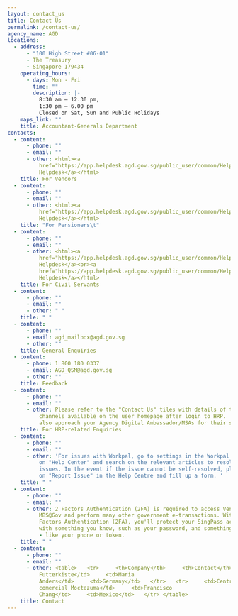 ```yaml
---
layout: contact_us
title: Contact Us
permalink: /contact-us/
agency_name: AGD
locations:
  - address:
      - "100 High Street #06-01"
      - The Treasury
      - Singapore 179434
    operating_hours:
      - days: Mon - Fri
        time: ""
        description: |-
          8:30 am – 12.30 pm,
          1:30 pm – 6.00 pm
          Closed on Sat, Sun and Public Holidays
    maps_link: ""
    title: Accountant-Generals Department
contacts:
  - content:
      - phone: ""
      - email: ""
      - other: <html><a
          href="https://app.helpdesk.agd.gov.sg/public_user/common/Helpdesk.aspx?c9osI0quCY6Ly9siZW8epKc2QbDMoJJw9LSQzrVc7kX+xOb+nc3OK4IelfsO5ZGd">Vendors@Gov
          Helpdesk</a></html>
    title: For Vendors
  - content:
      - phone: ""
      - email: ""
      - other: <html><a
          href="https://app.helpdesk.agd.gov.sg/public_user/common/Helpdesk.aspx?Cs91gGZjsuz/ndWcDIkGhKw0VAx37y8uLLcpTMec57Sn/wDM7lEgQ8unvajDYEUx">Pension
          Helpdesk</a></html>
    title: "For Pensioners\t"
  - content:
      - phone: ""
      - email: ""
      - other: <html><a
          href="https://app.helpdesk.agd.gov.sg/public_user/common/Helpdesk.aspx?j8ZGHXSDIBTn3Y133wWZLxunVI8fXzpLfA244C9ateNpt4anhce/j11WmeQxlHNA">NFS@Gov
          Helpdesk</a><br><a
          href="https://app.helpdesk.agd.gov.sg/public_user/common/Helpdesk.aspx?KFRZ30LegoiwqVn+nwWKkgMfRI43hDIAazMhJA9R4d7oslk+cuENvX6EQdE8LQuC">Fi@Gov
          Helpdesk</a></html>
    title: For Civil Servants
  - content:
      - phone: ""
      - email: ""
      - other: " "
    title: " "
  - content:
      - phone: ""
      - email: agd_mailbox@agd.gov.sg
      - other: ""
    title: General Enquiries
  - content:
      - phone: 1 800 180 0337
      - email: AGD_QSM@agd.gov.sg
      - other: ""
    title: Feedback
  - content:
      - phone: ""
      - email: ""
      - other: Please refer to the "Contact Us" tiles with details of the contact
          channels available on the user homepage after login to HRP.  You may
          also approach your Agency Digital Ambassador/MSAs for their support.
    title: For HRP-related Enquiries
  - content:
      - phone: ""
      - email: ""
      - other: 'For issues with Workpal, go to settings in the Workpal mobile app, tap
          on "Help Center" and search on the relevant articles to resolve the
          issues. In the event if the issue cannot be self-resolved, please tap
          on "Report Issue" in the Help Centre and fill up a form. '
    title: " "
  - content:
      - phone: ""
      - email: ""
      - other: 2 Factors Authentication (2FA) is required to access Vendors@Gov and
          MBS@Gov and perform many other government e-transactions. With 2
          Factors Authentication (2FA), you'll protect your SingPass account
          with something you know, such as your password, and something you have
          - like your phone or token.
    title: " "
  - content:
      - phone: ""
      - email: ""
      - other: <table>   <tr>     <th>Company</th>     <th>Contact</th>     <th>Country</th>   </tr>   <tr>     <td>Alfreds
          Futterkiste</td>     <td>Maria
          Anders</td>     <td>Germany</td>   </tr>   <tr>     <td>Centro
          comercial Moctezuma</td>     <td>Francisco
          Chang</td>     <td>Mexico</td>   </tr> </table>
    title: Contact
---
```

